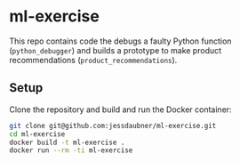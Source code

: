 # ml-exercise
This repo contains code the debugs a faulty Python function (`python_debugger`) and builds a prototype to make product recommendations (`product_recommendations`).

## Setup
Clone the repository and build and run the Docker container:
```bash
git clone git@github.com:jessdaubner/ml-exercise.git
cd ml-exercise
docker build -t ml-exercise .
docker run --rm -ti ml-exercise
```
